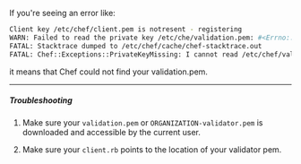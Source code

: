 If you're seeing an error like:

```bash
Client key /etc/chef/client.pem is notresent - registering
WARN: Failed to read the private key /etc/che/validation.pem: #<Errno::ENOENT: No such file or directory - /etc/chef/validaton.pem>
FATAL: Stacktrace dumped to /etc/chef/cache/chef-stacktrace.out
FATAL: Chef::Exceptions::PrivateKeyMissing: I cannot read /etc/chef/validation.pem, which you told me to use to sign requests
```

it means that Chef could not find your validation.pem.

- - -

##### Troubleshooting

1. Make sure your `validation.pem` or `ORGANIZATION-validator.pem` is downloaded and accessible by the current user.

1. Make sure your `client.rb` points to the location of your validator pem.
